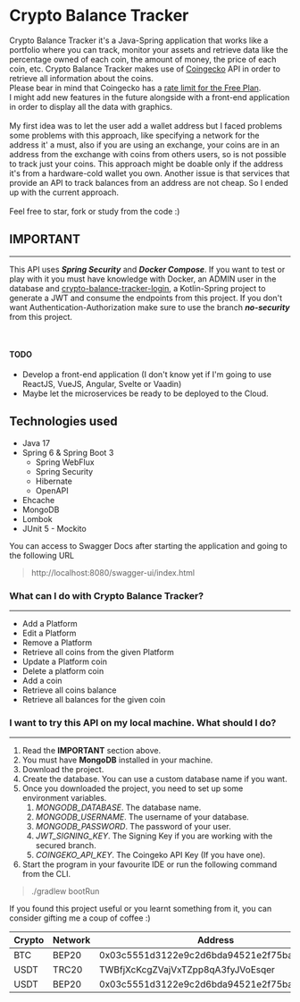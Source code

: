 # Crypto Balance Tracker

Crypto Balance Tracker it's a Java-Spring application that works like a portfolio where you can track, monitor your assets 
and retrieve data like the percentage owned of each coin, the amount of money, the price of each coin, etc.
Crypto Balance Tracker makes use of [Coingecko](https://www.coingecko.com/) API in order to retrieve all information about the coins.
<br>
Please bear in mind that Coingecko has a [rate limit for the Free Plan](https://www.coingecko.com/en/api/pricing). 
<br>
I might add new features in the future alongside with a front-end application in order to display all the data with graphics.
<br>
<br>
My first idea was to let the user add a wallet address but I faced problems some problems with this approach, 
like specifying a network for the address it' a must, also if you are using an exchange, 
your coins are in an address from the exchange with coins from others users, so is not possible to track just 
your coins. This approach might be doable only if the address it's from a hardware-cold wallet you own. 
Another issue is that services that provide an API to track balances from an address are not cheap.
So I ended up with the current approach.
<br>
<br>
Feel free to star, fork or study from the code :)

## IMPORTANT

---

This API uses ***Spring Security*** and ***Docker Compose***. If you want to test or play with it you must have knowledge with
Docker, an ADMIN user in the database and [crypto-balance-tracker-login](https://gitlab.com/lucas.distasi/crypto-balance-tracker-login), a Kotlin-Spring 
project to generate a JWT and consume the endpoints from this project.
If you don't want Authentication-Authorization make sure to use the branch ***no-security*** from this project.

<br>

#### TODO
- Develop a front-end application (I don't know yet if I'm going to use ReactJS, VueJS, Angular, Svelte or Vaadin)
- Maybe let the microservices be ready to be deployed to the Cloud.

## Technologies used
- Java 17
- Spring 6 & Spring Boot 3
  - Spring WebFlux
  - Spring Security
  - Hibernate
  - OpenAPI
- Ehcache
- MongoDB
- Lombok
- JUnit 5 - Mockito

You can access to Swagger Docs after starting the application and going to the following URL
> http://localhost:8080/swagger-ui/index.html

### What can I do with Crypto Balance Tracker?

---

- Add a Platform
- Edit a Platform
- Remove a Platform
- Retrieve all coins from the given Platform
- Update a Platform coin
- Delete a platform coin
- Add a coin
- Retrieve all coins balance
- Retrieve all balances for the given coin

### I want to try this API on my local machine. What should I do?

---

1. Read the **IMPORTANT** section above.
2. You must have **MongoDB** installed in your machine.
3. Download the project.
4. Create the database. You can use a custom database name if you want.
5. Once you downloaded the project, you need to set up some environment variables.
   1. _MONGODB_DATABASE_. The database name. 
   2. _MONGODB_USERNAME_. The username of your database.
   3. _MONGODB_PASSWORD_. The password of your user.
   4. _JWT_SIGNING_KEY_. The Signing Key if you are working with the secured branch.
   5. _COINGEKO_API_KEY_. The Coingeko API Key (If you have one).
6. Start the program in your favourite IDE or run the following command from the CLI.

>./gradlew bootRun

If you found this project useful or you learnt something from it, you can consider gifting me a coup of coffee :)

| Crypto | Network | Address                                    | QR      |
|--------|---------|--------------------------------------------|---------|
| BTC    | BEP20   | 0x03c5551d3122e9c2d6bda94521e2f75bab74de21 | [BEP20] |
| USDT   | TRC20   | TWBfjXcKcgZVajVxTZpp8qA3fyJVoEsqer         | [TRC20] |
| USDT   | BEP20   | 0x03c5551d3122e9c2d6bda94521e2f75bab74de21 | [BEP20] |

[BEP20]: https://i.imgur.com/ADeTSXC.png "BEP20"
[TRC20]: https://i.imgur.com/PbgZwew.png "TRC20"
